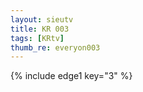 ```yaml
--- 
layout: sieutv
title: KR 003
tags: [KRtv]
thumb_re: everyon003
---
```

{% include edge1 key="3" %} 
